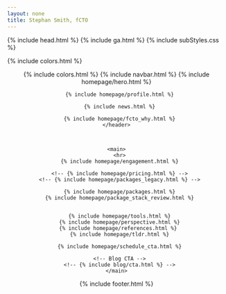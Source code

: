 ```yaml
---
layout: none
title: Stephan Smith, fCTO
---
```


{% include head.html %}
{% include ga.html %}
{% include subStyles.css %}

<body>

  <!-- {% include svgs.html %} -->
  {% include colors.html %}

  <div class="container py-3">
    <header>
      {% include colors.html %}
      {% include navbar.html %}
      {% include homepage/hero.html %}

      {% include homepage/profile.html %}

      {% include news.html %}

      {% include homepage/fcto_why.html %}
    </header>



    <main>
      <hr>
      {% include homepage/engagement.html %}

      <!-- {% include homepage/pricing.html %} -->
      <!-- {% include homepage/packages_legacy.html %} -->

      {% include homepage/packages.html %}
      {% include homepage/package_stack_review.html %}
    

      {% include homepage/tools.html %}
      {% include homepage/perspective.html %}
      {% include homepage/references.html %} 
      {% include homepage/tldr.html %}

      {% include homepage/schedule_cta.html %}

      <!-- Blog CTA -->
      <!-- {% include blog/cta.html %} -->
    </main>

  {% include footer.html %}
